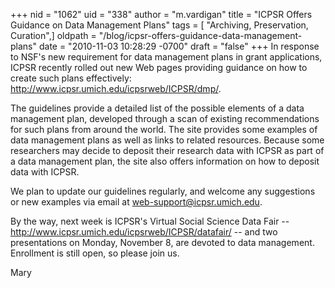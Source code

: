 +++
nid = "1062"
uid = "338"
author = "m.vardigan"
title = "ICPSR Offers Guidance on Data Management Plans"
tags = [ "Archiving, Preservation, Curation",]
oldpath = "/blog/icpsr-offers-guidance-data-management-plans"
date = "2010-11-03 10:28:29 -0700"
draft = "false"
+++
In response to NSF\'s new requirement for data management plans in grant
applications, ICPSR recently rolled out new Web pages providing guidance
on how to create such plans effectively:
<http://www.icpsr.umich.edu/icpsrweb/ICPSR/dmp/>.

The guidelines provide a detailed list of the possible elements of a
data management plan, developed through a scan of existing
recommendations for such plans from around the world. The site provides
some examples of data management plans as well as links to related
resources. Because some researchers may decide to deposit their research
data with ICPSR as part of a data management plan, the site also offers
information on how to deposit data with ICPSR.

We plan to update our guidelines regularly, and welcome any suggestions
or new examples via email at <web-support@icpsr.umich.edu>.

By the way, next week is ICPSR\'s Virtual Social Science Data Fair \--
<http://www.icpsr.umich.edu/icpsrweb/ICPSR/datafair/> \-- and two
presentations on Monday, November 8, are devoted to data management.
Enrollment is still open, so please join us.

Mary
